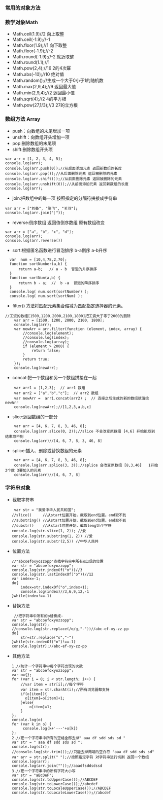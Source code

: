 ### 常用的对象方法

### 数学对象Math
- Math.ceil(1.9)//2 向上取整
- Math.ceil(-1.9);//-1
- Math.floor(1.9);//1 向下取整
- Math.floor(-1.9);//-2
- Math.round(-1.9);//-2 就近取整
- Math.round(1.1);//1
- Math.pow(2,4);//16 2的4次幂
- Math.abs(-10);//10 绝对值
- Math.random();//生成一个大于0小于1的随机数
- Math.max(2,9,4);//9 返回最大值
- Math.min(2,9,4);//2 返回最小值
- Math.sqrt(4);//2 4的平方根
- Math.pow(27,1/3);//3 27的立方根
  
### 数组方法 Array
-  push：向数组的末尾增加一项
-  unshift：向数组开头增加一项
-  pop:删除数组的末尾项
- shift:删除数组开头项
```
var arr = [1, 2, 3, 4, 5];
console.log(arr);
console.log(arr.push(0));//从后面添加元素 返回新数组的长度
console.log(arr.pop());//从后面删除元素 返回被删除的元素
console.log(arr.shift());//从前面删除元素 返回被删除的元素
console.log(arr.unshift(0));//从前面添加元素 返回新数组的长度
console.log(arr);
```
- join:把数组中的每一项 按照指定的分隔符拼接成字符串
```
var arr = ["刘备", "张飞", "关羽"];
console.log(arr.join("|"));
```
- reverse:倒序数组 返回值倒序数组 原有数组改变
```
var arr = ["a", "b", "c", "d"];
console.log(arr);
console.log(arr.reverse())
```
- sort:根据匿名函数进行冒泡排序 b-a倒序 a-b升序
```
  var  num = [10,4,78,2,70];
  function sortNumber(a,b) {
      return a-b;   // a - b  冒泡的升序排序
  }
  function sortNum(a,b) {
      return b - a;  //  b -a  冒泡的降序排序
  }
  console.log( num.sort(sortNumber) );
  console.log( num.sort(sortNum) );
```
- filter() 方法将匹配元素集合缩减为匹配指定选择器的元素。
```
//工资的数组[1500,1200,2000,2100,1800]把工资大于等于2000的删除
    var arr = [1500, 1200, 2000, 2100, 1800];
    console.log(arr);
    var newArr = arr.filter(function (element, index, array) {
        //console.log(element);
        //console.log(index);
        //console.log(array);
        if (element > 2000) {
            return false;
        }
        return true;
    });
    console.log(newArr);
```
- concat:把一个数组和另一个数组拼接在一起
```
    var arr1 = [1,2,3];  // arr1 数组
    var arr2 = ["a","b","c"];  // arr2 数组
    var newArr =  arr1.concat(arr2) ;  // 连接之后生成的新的数组赋值给 newArr
    console.log(newArr);//[1,2,3,a,b,c]
```
- slice:返回数组的一部分
```
    var arr = [4, 6, 7, 8, 3, 46, 8];
    console.log(arr.slice(0, 2));//slice 不会改变原数组 [4,6] 开始能取到 结束取不到
    console.log(arr)//[4, 6, 7, 8, 3, 46, 8]
```
- splice:插入、删除或替换数组的元素
```
    var arr = [4, 6, 7, 8, 3, 46, 8];
    console.log(arr.splice(3, 3));//splice 会改变原数组 [8,3,46]   1开始 2个数 3要加入的元素
    console.log(arr)//[4, 6, 7, 8]
```
### 字符串对象
 -  截取字符串
 ```
     var str = "我爱中华人民共和国";
    //slice()     //从start位置开始，截取到end位置，end取不到
    //substring() //从start位置开始，截取到end位置，end取不到
    //substr()    //从start位置开始，截取length个字符
    console.log(str.slice(1, 2)); //爱
    console.log(str.substring(1, 2)) //爱
    console.log(str.substr(2,5)) //中华人民共
```
 - 位置方法
 ```
    //"abcoefoxyozzopp"查找字符串中所有o出现的位置
    var str = "abcoefoxyozzopp";
    console.log(str.indexOf("o"))//3
    console.log(str.lastIndexOf("o"))//12
    var index=-1;
    do{
        index=str.indexOf("o",index+1);
        console.log(index)//3,6,9,12,-1
    }while(index!==-1)
 ```
 - 替换方法
 ```
     //把字符串中所有的o替换成-
    var str = "abcoefoxyozzopp";
    console.log(str);
    //console.log(str.replace(/o/g,"-"))//abc-ef-xy-zz-pp
    do{
        str=str.replace("o","-")
    }while(str.indexOf("o")!==-1)
    console.log(str);//abc-ef-xy-zz-pp
 ```
 - 其他方法
 ```
    1.//统计一个字符串中每个字符出现的次数
    var str = "abcoefoxyozzopp";
    var o={};
    for (var i = 0; i < str.length; i++) {
        //var item = str[i];//每个字符
        var item = str.charAt(i);//所有浏览器都支持
        if(o[item]){
          o[item]=o[item]+1;
        }else{
            o[item]=1;
        }
    };
    console.log(o)
    for (var k in o) {
         console.log(k+'---'+o[k])
    };
    2.//把一个字符串中所有的空格全部去掉" aaa df sdd sds sd "
    var str = " aaa df sdd sds sd ";
    console.log(str);
    //console.log(str.trim());//只能去掉两端的空白符 "aaa df sdd sds sd"
    var arr = str.split(" ");//按照指定字符 对字符串进行切割 返回一个数组
    console.log(arr);
    console.log(arr.join(""));//aaadfsddsdssd
    3.//把一个字符串中的所有字符大小写
    var str = "aBcDeF";
    console.log(str.toUpperCase());//ABCDEF
    console.log(str.toLowerCase());//abcdef
    console.log(str.toLocaleUpperCase());//ABCDEF
    console.log(str.toLocaleLowerCase());//abcdef
 ```
